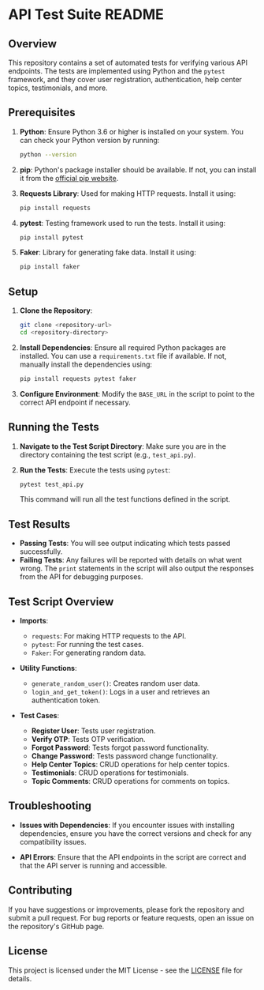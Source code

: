 # API Test Suite README

## Overview

This repository contains a set of automated tests for verifying various API endpoints. The tests are implemented using Python and the `pytest` framework, and they cover user registration, authentication, help center topics, testimonials, and more.

## Prerequisites

1. **Python**: Ensure Python 3.6 or higher is installed on your system. You can check your Python version by running:
   ```sh
   python --version
   ```
2. **pip**: Python's package installer should be available. If not, you can install it from the [official pip website](https://pip.pypa.io/en/stable/installation/).

3. **Requests Library**: Used for making HTTP requests. Install it using:

   ```sh
   pip install requests
   ```

4. **pytest**: Testing framework used to run the tests. Install it using:

   ```sh
   pip install pytest
   ```

5. **Faker**: Library for generating fake data. Install it using:
   ```sh
   pip install faker
   ```

## Setup

1. **Clone the Repository**:

   ```sh
   git clone <repository-url>
   cd <repository-directory>
   ```

2. **Install Dependencies**:
   Ensure all required Python packages are installed. You can use a `requirements.txt` file if available. If not, manually install the dependencies using:

   ```sh
   pip install requests pytest faker
   ```

3. **Configure Environment**:
   Modify the `BASE_URL` in the script to point to the correct API endpoint if necessary.

## Running the Tests

1. **Navigate to the Test Script Directory**:
   Make sure you are in the directory containing the test script (e.g., `test_api.py`).

2. **Run the Tests**:
   Execute the tests using `pytest`:
   ```sh
   pytest test_api.py
   ```
   This command will run all the test functions defined in the script.

## Test Results

- **Passing Tests**: You will see output indicating which tests passed successfully.
- **Failing Tests**: Any failures will be reported with details on what went wrong. The `print` statements in the script will also output the responses from the API for debugging purposes.

## Test Script Overview

- **Imports**:

  - `requests`: For making HTTP requests to the API.
  - `pytest`: For running the test cases.
  - `Faker`: For generating random data.

- **Utility Functions**:

  - `generate_random_user()`: Creates random user data.
  - `login_and_get_token()`: Logs in a user and retrieves an authentication token.

- **Test Cases**:
  - **Register User**: Tests user registration.
  - **Verify OTP**: Tests OTP verification.
  - **Forgot Password**: Tests forgot password functionality.
  - **Change Password**: Tests password change functionality.
  - **Help Center Topics**: CRUD operations for help center topics.
  - **Testimonials**: CRUD operations for testimonials.
  - **Topic Comments**: CRUD operations for comments on topics.

## Troubleshooting

- **Issues with Dependencies**:
  If you encounter issues with installing dependencies, ensure you have the correct versions and check for any compatibility issues.

- **API Errors**:
  Ensure that the API endpoints in the script are correct and that the API server is running and accessible.

## Contributing

If you have suggestions or improvements, please fork the repository and submit a pull request. For bug reports or feature requests, open an issue on the repository's GitHub page.

## License

This project is licensed under the MIT License - see the [LICENSE](LICENSE) file for details.
